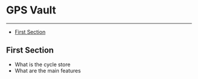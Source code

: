 # GPS Vault

---

- [First Section](#section-1)

<a name="section-1"></a>
## First Section


- What is the cycle store
- What are the main features
